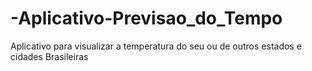 # -Aplicativo-Previsao_do_Tempo
Aplicativo para visualizar a temperatura do seu ou de outros estados e cidades Brasileiras
